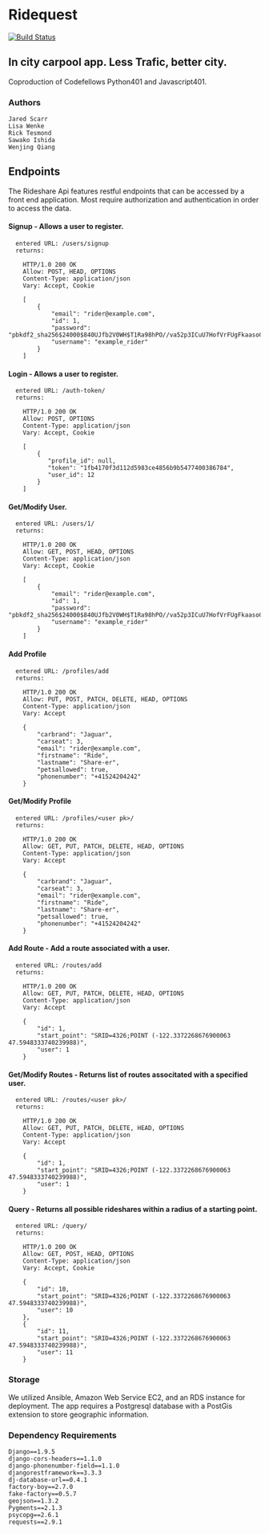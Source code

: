 # Ridequest
[![Build Status](https://travis-ci.org/RideQuest/rideshare-backend.svg?branch=master)](https://travis-ci.org/RideQuest/rideshare-backend)
## In city carpool app. Less Trafic, better city.
   Coproduction of Codefellows Python401 and Javascript401.
### Authors

    Jared Scarr
    Lisa Wenke
    Rick Tesmond
    Sawako Ishida
    Wenjing Qiang


## Endpoints
   The Rideshare Api features restful endpoints that can be accessed by a front end application. Most require authorization and authentication in order to access the data.
   
#### Signup - Allows a user to register.
    
      entered URL: /users/signup
      returns:

        HTTP/1.0 200 OK
        Allow: POST, HEAD, OPTIONS
        Content-Type: application/json
        Vary: Accept, Cookie

        [
            {
                "email": "rider@example.com",
                "id": 1,
                "password": "pbkdf2_sha256$24000$840UJfb2V0WH$T1Ra98hPO//va52p3ICuU7HofVrFUgFkaasoCZVrjfo=",
                "username": "example_rider"
            }
        ]
        
#### Login - Allows a user to register.
    
      entered URL: /auth-token/
      returns:

        HTTP/1.0 200 OK
        Allow: POST, OPTIONS
        Content-Type: application/json
        Vary: Accept, Cookie

        [
            {
               "profile_id": null,
               "token": "1fb4170f3d112d5983ce4856b9b5477400386784",
               "user_id": 12
            }
        ]
   
#### Get/Modify User.
    
      entered URL: /users/1/
      returns:

        HTTP/1.0 200 OK
        Allow: GET, POST, HEAD, OPTIONS
        Content-Type: application/json
        Vary: Accept, Cookie

        [
            {
                "email": "rider@example.com",
                "id": 1,
                "password": "pbkdf2_sha256$24000$840UJfb2V0WH$T1Ra98hPO//va52p3ICuU7HofVrFUgFkaasoCZVrjfo=",
                "username": "example_rider"
            }
        ]
        
#### Add Profile

      entered URL: /profiles/add
      returns:

        HTTP/1.0 200 OK
        Allow: PUT, POST, PATCH, DELETE, HEAD, OPTIONS
        Content-Type: application/json
        Vary: Accept

        {
            "carbrand": "Jaguar",
            "carseat": 3,
            "email": "rider@example.com",
            "firstname": "Ride",
            "lastname": "Share-er",
            "petsallowed": true,
            "phonenumber": "+41524204242"
        }

#### Get/Modify Profile

      entered URL: /profiles/<user pk>/
      returns:

        HTTP/1.0 200 OK
        Allow: GET, PUT, PATCH, DELETE, HEAD, OPTIONS
        Content-Type: application/json
        Vary: Accept

        {
            "carbrand": "Jaguar",
            "carseat": 3,
            "email": "rider@example.com",
            "firstname": "Ride",
            "lastname": "Share-er",
            "petsallowed": true,
            "phonenumber": "+41524204242"
        }

#### Add Route - Add a route associated with a user.
    
      entered URL: /routes/add
      returns:

        HTTP/1.0 200 OK
        Allow: GET, PUT, PATCH, DELETE, HEAD, OPTIONS
        Content-Type: application/json
        Vary: Accept

        {
            "id": 1,
            "start_point": "SRID=4326;POINT (-122.3372268676900063 47.5948333740239988)",
            "user": 1
        }
    
#### Get/Modify Routes - Returns list of routes associtated with a specified user.
    
      entered URL: /routes/<user pk>/
      returns:

        HTTP/1.0 200 OK
        Allow: GET, PUT, PATCH, DELETE, HEAD, OPTIONS
        Content-Type: application/json
        Vary: Accept

        {
            "id": 1,
            "start_point": "SRID=4326;POINT (-122.3372268676900063 47.5948333740239988)",
            "user": 1
        }
    
#### Query - Returns all possible rideshares within a radius of a starting point.
    
      entered URL: /query/
      returns:
      
        HTTP/1.0 200 OK
        Allow: GET, POST, HEAD, OPTIONS
        Content-Type: application/json
        Vary: Accept, Cookie

        {
            "id": 10,
            "start_point": "SRID=4326;POINT (-122.3372268676900063 47.5948333740239988)",
            "user": 10
        },
        {
            "id": 11,
            "start_point": "SRID=4326;POINT (-122.3372268676900063 47.5948333740239988)",
            "user": 11
        }
    

### Storage
    
We utilized Ansible, Amazon Web Service EC2, and an RDS instance for deployment. The app requires a Postgresql database with a PostGis extension to store geographic information.
    

### Dependency Requirements
    
    Django==1.9.5
    django-cors-headers==1.1.0
    django-phonenumber-field==1.1.0
    djangorestframework==3.3.3
    dj-database-url==0.4.1
    factory-boy==2.7.0
    fake-factory==0.5.7
    geojson==1.3.2
    Pygments==2.1.3
    psycopg==2.6.1
    requests==2.9.1
    

